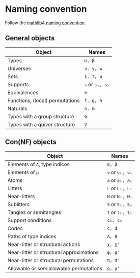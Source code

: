 # Naming convention

Follow the [mathlib4 naming convention](https://github.com/leanprover-community/mathlib4/wiki/Porting-wiki#naming-convention).

## General objects

| Object                          | Names           |
| ------------------------------- | --------------- |
| Types                           | `α, β`          |
| Universes                       | `u, v, w`       |
| Sets                            | `s, t, u`       |
| Supports                        | `s` or `s₁, s₂` |
| Equivalences                    | `e`             |
| Functions, (local) permutations | `f, g, h`       |
| Naturals                        | `n, m`          |
| Types with a group structure    | `G`             |
| Types with a quiver structure   | `V`             |

## Con(NF) objects

| Object                                   | Names           |
| ---------------------------------------- | --------------- |
| Elements of `Λ`, type indices            | `α, β`          |
| Elements of `μ`                          | `ν` or `ν₁, ν₂` |
| Atoms                                    | `a` or `a₁, a₂` |
| Litters                                  | `L` or `L₁, L₂` |
| Near-litters                             | `N` or `N₁, N₂` |
| Sublitters                               | `S` or `S₁, S₂` |
| Tangles or semitangles                   | `t` or `t₁, t₂` |
| Support conditions                       | `c₁, c₂`        |
| Codes                                    | `c, d`          |
| Paths of type indices                    | `A, B`          |
| Near-litter or structural actions        | `χ, χ'`         |
| Near-litter or structural approximations | `φ, φ'`         |
| Near-litter or structural permutations   | `π, π'`         |
| Allowable or semiallowable permutations  | `ρ, ρ'`         |
